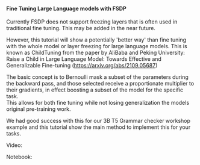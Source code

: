 #### Fine Tuning Large Language models with FSDP

Currently FSDP does not support freezing layers that is often used in traditional fine tuning.  This may be added in the near future. 

However, this tutorial will show a potentially 'better way' than fine tuning with the whole model or layer freezing for large language models. 
This is known as ChildTuning from the paper by AliBaba and Peking University:
Raise a Child in Large Language Model: Towards Effective and Generalizable Fine-tuning (https://arxiv.org/abs/2109.05687)

The basic concept is to Bernoulli mask a subset of the parameters during the backward pass, and those selected receive a proportionate multiplier
to their gradients, in effect boosting a subset of the model for the specific task.  
This allows for both fine tuning while not losing generalization the models original pre-training work. 

We had good success with this for our 3B T5 Grammar checker workshop example and this tutorial show the main method to implement this for your tasks.

Video: 

Notebook: 




